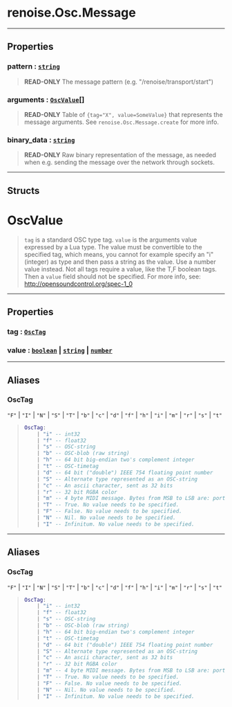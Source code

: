 # renoise.Osc.Message<a name="renoise.Osc.Message"></a>  

<!-- toc -->
  

---  
## Properties
### pattern : [`string`](../../API/builtins/string.md)<a name="pattern"></a>
> **READ-ONLY** The message pattern (e.g. "/renoise/transport/start")

### arguments : [`OscValue`](#oscvalue)[]<a name="arguments"></a>
> **READ-ONLY** Table of `{tag="X", value=SomeValue}` that represents the
> message arguments. See `renoise.Osc.Message.create` for more info.

### binary_data : [`string`](../../API/builtins/string.md)<a name="binary_data"></a>
> **READ-ONLY** Raw binary representation of the message, as needed when e.g.
> sending the message over the network through sockets.

  



---  
## Structs  
# OscValue<a name="OscValue"></a>  
> `tag` is a standard OSC type tag. `value` is the arguments value expressed
> by a Lua type. The value must be convertible to the specified tag, which
> means, you cannot for example specify an "i" (integer) as type and then pass
> a string as the value. Use a number value instead. Not all tags require a
> value, like the T,F boolean tags. Then a `value` field should not be
> specified. For more info, see: http://opensoundcontrol.org/spec-1_0  

---  
## Properties
### tag : [`OscTag`](#OscTag)<a name="tag"></a>
### value : [`boolean`](../../API/builtins/boolean.md) | [`string`](../../API/builtins/string.md) | [`number`](../../API/builtins/number.md)<a name="value"></a>
  



---  
## Aliases  
### OscTag<a name="OscTag"></a>
`"F"` | `"I"` | `"N"` | `"S"` | `"T"` | `"b"` | `"c"` | `"d"` | `"f"` | `"h"` | `"i"` | `"m"` | `"r"` | `"s"` | `"t"`  
> ```lua
> OscTag:
>     | "i" -- int32
>     | "f" -- float32
>     | "s" -- OSC-string
>     | "b" -- OSC-blob (raw string)
>     | "h" -- 64 bit big-endian two's complement integer
>     | "t" -- OSC-timetag
>     | "d" -- 64 bit ("double") IEEE 754 floating point number
>     | "S" -- Alternate type represented as an OSC-string
>     | "c" -- An ascii character, sent as 32 bits
>     | "r" -- 32 bit RGBA color
>     | "m" -- 4 byte MIDI message. Bytes from MSB to LSB are: port id, status byte, data1, data2
>     | "T" -- True. No value needs to be specified.
>     | "F" -- False. No value needs to be specified.
>     | "N" -- Nil. No value needs to be specified.
>     | "I" -- Infinitum. No value needs to be specified.
> ```  
  

  



---  
## Aliases  
### OscTag<a name="OscTag"></a>
`"F"` | `"I"` | `"N"` | `"S"` | `"T"` | `"b"` | `"c"` | `"d"` | `"f"` | `"h"` | `"i"` | `"m"` | `"r"` | `"s"` | `"t"`  
> ```lua
> OscTag:
>     | "i" -- int32
>     | "f" -- float32
>     | "s" -- OSC-string
>     | "b" -- OSC-blob (raw string)
>     | "h" -- 64 bit big-endian two's complement integer
>     | "t" -- OSC-timetag
>     | "d" -- 64 bit ("double") IEEE 754 floating point number
>     | "S" -- Alternate type represented as an OSC-string
>     | "c" -- An ascii character, sent as 32 bits
>     | "r" -- 32 bit RGBA color
>     | "m" -- 4 byte MIDI message. Bytes from MSB to LSB are: port id, status byte, data1, data2
>     | "T" -- True. No value needs to be specified.
>     | "F" -- False. No value needs to be specified.
>     | "N" -- Nil. No value needs to be specified.
>     | "I" -- Infinitum. No value needs to be specified.
> ```  
  

